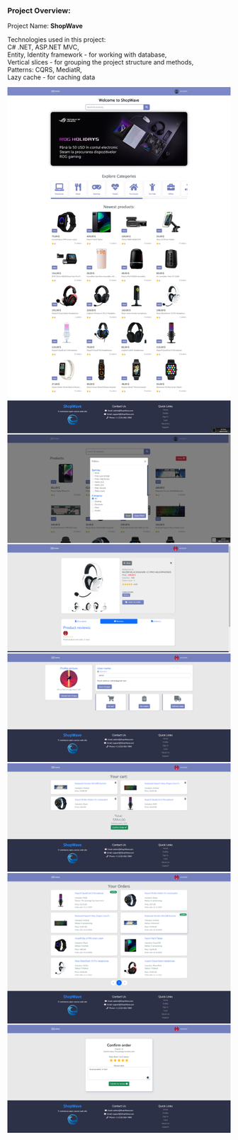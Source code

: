### Project Overview:
Project Name: **ShopWave**                    

Technologies used in this project:<br>
C# .NET, ASP.NET MVC,<br>
Entity, Identity framework - for working with database,<br>
Vertical slices - for grouping the project structure and methods,<br>
Patterns: CQRS, MediatR,<br>
Lazy cache - for caching data<br>

![Screenshot](Images/img1.png)
![Screenshot](Images/img2.png)
![Screenshot](Images/img3.png)
![Screenshot](Images/img4.png)
![Screenshot](Images/img5.png)
![Screenshot](Images/img6.png)
![Screenshot](Images/img7.png)
